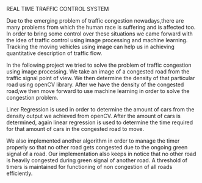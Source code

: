 REAL TIME TRAFFIC CONTROL SYSTEM 

Due to the emerging problem of traffic congestion nowadays,there are many problems
from which the human race is suffering and is affected too. In order to bring some control
over these situations we came forward with the idea of traffic control using image
processing and machine learning. Tracking the moving vehicles using image can help us in
achieving quantitative description of traffic flow.

In the following project we tried to solve the problem of traffic congestion using image
processing. We take an image of a congested road from the traffic signal point of view. We
then determine the density of that particular road using openCV library. After we have the
density of the congested road,we then move forward to use machine learning in order to
solve the congestion problem.

Liner Regression is used in order to determine the amount of cars from the density output
we achieved from openCV. After the amount of cars is determined, again linear regression is
used to determine the time required for that amount of cars in the congested road to move.

We also implemented another algorithm in order to manage the timer properly so that no
other road gets congested due to the ongoing green signal of a road. Our implementation
also keeps in notice that no other road is heavily congested during green signal of another
road. A threshold of timers is maintained for functioning of non congestion of all roads efficiently.

